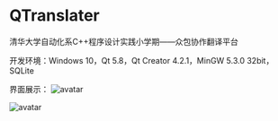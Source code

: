 # QTranslater
清华大学自动化系C++程序设计实践小学期——众包协作翻译平台

开发环境：Windows 10，Qt 5.8，Qt Creator 4.2.1，MinGW 5.3.0 32bit，SQLite

界面展示：
![avatar](login.png)

![avatar](main.png)
